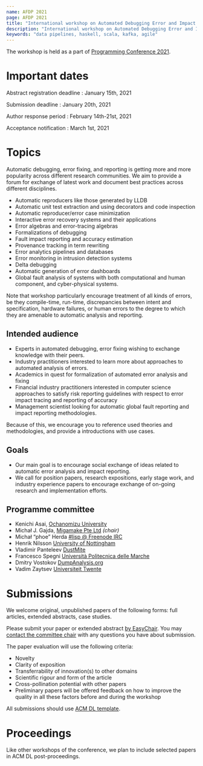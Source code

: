 ```yaml
---
name: AFDP 2021
page: AFDP 2021
title: "International workshop on Automated Debugging Error and Impact Reporting Approaches"
description: "International workshop on Automated Debugging Error and Impact Reporting Approaches"
keywords: "data pipelines, haskell, scala, kafka, agile"
---
```

The workshop is held as a part of [Programming Conference 2021](https://2021.programming-conference.org/).

# Important dates

Abstract registration deadline
  : January 15th, 2021

Submission deadline
  : January 20th, 2021

Author response period
  : February 14th-21st, 2021

Acceptance notification
  : March 1st, 2021

# Topics

Automatic debugging, error fixing, and reporting is getting more and more popularity across different research communities. We aim to provide a forum for exchange of latest work and document best practices across different disciplines.

* Automatic reproducers like those generated by LLDB
* Automatic unit test extraction and using decorators and code inspection
* Automatic reproducer/error case minimization
* Interactive error recovery systems and their applications
* Error algebras and error-tracing algebras
* Formalizations of debugging
* Fault impact reporting and accuracy estimation
* Provenance tracking in term rewriting
* Error analytics pipelines and databases
* Error monitoring in intrusion detection systems
* Delta debugging
* Automatic generation of error dashboards
* Global fault analysis of systems with both computational and human component, and cyber-physical systems.

Note that workshop particularly encourage treatment of all kinds of errors, be they compile-time, run-time,
discrepancies between intent and specification, hardware failures, or human errors to the degree to which they
are amenable to automatic analysis and reporting.

## Intended audience

* Experts in automated debugging, error fixing wishing to exchange knowledge with their peers.
* Industry practitioners interested to learn more about approaches to automated analysis of errors.
* Academics in quest for formalization of automated error analysis and fixing
* Financial industry practitioners interested in computer science approaches
  to satisfy risk reporting guidelines with respect to error impact tracing and reporting of accuracy
* Management scientist looking for automatic global fault reporting and impact reporting methodologies.

Because of this, we encourage you to reference used theories and methodologies,
and provide a introductions with use cases.

## Goals

* Our main goal is to encourage social exchange of ideas related to automatic error analysis and impact reporting.
* We call for position papers, research expositions, early stage work, and industry experience papers to encourage
  exchange of on-going research and implementation efforts.

## Programme committee

* Kenichi Asai, [Ochanomizu University](http://pllab.is.ocha.ac.jp/~asai/)
* Michał J. Gajda, [Migamake Pte Ltd](https://migamake.com) _(chair)_
* Michał “phoe” Herda [#lisp @ Freenode IRC](https://netsplit.de/channels/details.php?room=%23lisp&net=freenode)
* Henrik Nilsson [University of Nottingham](http://www.cs.nott.ac.uk/~psznhn/)
* Vladimir Panteleev [DustMite](https://github.com/CyberShadow/DustMite)
* Francesco Spegni [Università Politecnica delle Marche](https://www.dii.univpm.it/francesco.spegni)
* Dmitry Vostokov [DumpAnalysis.org](https://DumpAnalysis.org)
* Vadim Zaytsev [Universiteit Twente](http://grammarware.net)

# Submissions

We welcome original, unpublished papers of the following forms: full articles, extended abstracts, case studies.

Please submit your paper or extended abstract [by EasyChair](https://easychair.org/conferences/?conf=adeira2021).
You may [contact the committee chair](https://www.linkedin.com/in/mjgajda/) with any questions you have about submission.

The paper evaluation will use the following criteria:
* Novelty
* Clarity of exposition
* Transferrability of innovation(s) to other domains
* Scientific rigour and form of the article
* Cross-pollination potential with other papers
* Preliminary papers will be offered feedback on how to improve the quality in all these factors before and during the workshop

All submissions should use [ACM DL template](https://www.acm.org/publications/proceedings-template).

# Proceedings

Like other workshops of the conference, we plan to include selected papers in ACM DL post-proceedings.




